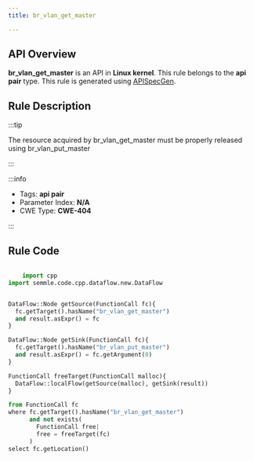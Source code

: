 ```yaml
---
title: br_vlan_get_master

---
```



## API Overview
**br_vlan_get_master** is an API in **Linux kernel**. This rule belongs to the **api pair** type. This rule is generated using [APISpecGen](../../tools/APISpecGen).
## Rule Description

:::tip

The resource acquired by br_vlan_get_master must be properly released using br_vlan_put_master

:::

:::info

- Tags: **api pair**
- Parameter Index: **N/A**
- CWE Type: **CWE-404**

:::

## Rule Code
```python

    import cpp
import semmle.code.cpp.dataflow.new.DataFlow


DataFlow::Node getSource(FunctionCall fc){
  fc.getTarget().hasName("br_vlan_get_master")
  and result.asExpr() = fc
}

DataFlow::Node getSink(FunctionCall fc){
  fc.getTarget().hasName("br_vlan_put_master")
  and result.asExpr() = fc.getArgument(0)
}

FunctionCall freeTarget(FunctionCall malloc){
  DataFlow::localFlow(getSource(malloc), getSink(result))
}

from FunctionCall fc
where fc.getTarget().hasName("br_vlan_get_master")
      and not exists(
        FunctionCall free| 
        free = freeTarget(fc)
      )
select fc.getLocation()

    
```